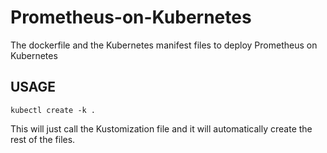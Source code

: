 # Prometheus-on-Kubernetes
The dockerfile and the Kubernetes manifest files to deploy Prometheus on Kubernetes

## USAGE
```
kubectl create -k .
```
This will just call the Kustomization file and it will automatically create the rest of the files.
